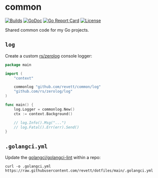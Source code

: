 # common

[![Builds](https://img.shields.io/github/checks-status/revett/common/main?label=build&style=flat-square)](https://github.com/revett/common/actions?query=branch%3Amain)
[![GoDoc](https://img.shields.io/badge/go-documentation-blue.svg?style=flat-square)](https://pkg.go.dev/github.com/revett/common)
[![Go Report Card](https://goreportcard.com/badge/github.com/revett/common?style=flat-square)](https://goreportcard.com/report/github.com/revett/common)
[![License](https://img.shields.io/badge/license-mit-blue.svg?style=flat-square)](https://github.com/revett/common/blob/main/LICENSE)

Shared common code for my Go projects.

## `log`

Create a custom [rs/zerolog](https://github.com/rs/zerolog) console logger:

```go
package main

import (
	"context"

	commonlog "github.com/revett/common/log"
	"github.com/rs/zerolog/log"
)

func main() {
	log.Logger = commonlog.New()
	ctx := context.Background()

	// log.Info().Msg("...")
	// log.Fatal().Err(err).Send()
}
```

## `.golangci.yml`

Update the [golangci/golangci-lint](https://github.com/golangci/golangci-lint) within a repo:

```
curl -o .golangci.yml https://raw.githubusercontent.com/revett/dotfiles/main/.golangci.yml
```
